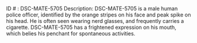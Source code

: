 ID # : DSC-MATE-5705
Description: DSC-MATE-5705 is a male human police officer, identified by the orange stripes on his face and peak spike on his head. He is often seen wearing nerd glasses, and frequently carries a cigarette. DSC-MATE-5705 has a frightened expression on his mouth, which belies his penchant for spontaneous activities.